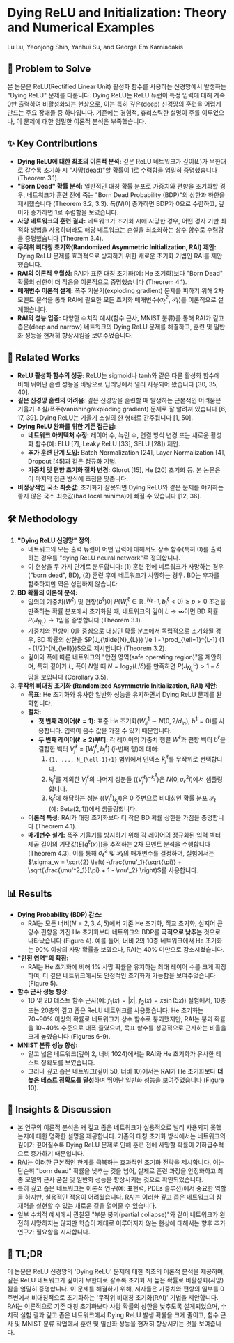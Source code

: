 # Dying ReLU and Initialization: Theory and Numerical Examples

Lu Lu, Yeonjong Shin, Yanhui Su, and George Em Karniadakis

## 🧩 Problem to Solve

본 논문은 ReLU(Rectified Linear Unit) 활성화 함수를 사용하는 신경망에서 발생하는 "Dying ReLU" 문제를 다룹니다. Dying ReLU는 ReLU 뉴런이 특정 입력에 대해 계속 0만 출력하여 비활성화되는 현상으로, 이는 특히 깊은(deep) 신경망의 훈련을 어렵게 만드는 주요 장애물 중 하나입니다. 기존에는 경험적, 휴리스틱한 설명이 주를 이루었으나, 이 문제에 대한 엄밀한 이론적 분석은 부족했습니다.

## ✨ Key Contributions

- **Dying ReLU에 대한 최초의 이론적 분석:** 깊은 ReLU 네트워크가 깊이($L$)가 무한대로 갈수록 초기화 시 "사망(dead)"할 확률이 1로 수렴함을 엄밀히 증명했습니다 (Theorem 3.1).
- **"Born Dead" 확률 분석:** 일반적인 대칭 확률 분포로 가중치와 편향을 초기화할 경우, 네트워크가 훈련 전에 죽는 "Born Dead Probability (BDP)"의 상한과 하한을 제시했습니다 (Theorem 3.2, 3.3). 폭($N$)이 증가하면 BDP가 0으로 수렴하고, 깊이가 증가하면 1로 수렴함을 보였습니다.
- **사망 네트워크의 훈련 결과:** 네트워크가 초기화 시에 사망한 경우, 어떤 경사 기반 최적화 방법을 사용하더라도 해당 네트워크는 손실을 최소화하는 상수 함수로 수렴함을 증명했습니다 (Theorem 3.4).
- **무작위 비대칭 초기화(Randomized Asymmetric Initialization, RAI) 제안:** Dying ReLU 문제를 효과적으로 방지하기 위한 새로운 초기화 기법인 RAI를 제안했습니다.
- **RAI의 이론적 우월성:** RAI가 표준 대칭 초기화(예: He 초기화)보다 "Born Dead" 확률의 상한이 더 작음을 이론적으로 증명했습니다 (Theorem 4.1).
- **매개변수 이론적 설계:** 폭주 기울기(exploding gradient) 문제를 피하기 위해 2차 모멘트 분석을 통해 RAI에 필요한 모든 초기화 매개변수($\sigma^2_{\ell}$, $\mathcal{P}_{\ell}$)를 이론적으로 설계했습니다.
- **RAI의 성능 입증:** 다양한 수치적 예시(함수 근사, MNIST 분류)를 통해 RAI가 깊고 좁은(deep and narrow) 네트워크의 Dying ReLU 문제를 해결하고, 훈련 및 일반화 성능을 현저히 향상시킴을 보여주었습니다.

## 📎 Related Works

- **ReLU 활성화 함수의 성공:** ReLU는 sigmoid나 tanh와 같은 다른 활성화 함수에 비해 뛰어난 훈련 성능을 바탕으로 딥러닝에서 널리 사용되어 왔습니다 [30, 35, 40].
- **깊은 신경망 훈련의 어려움:** 깊은 신경망을 훈련할 때 발생하는 근본적인 어려움은 기울기 소실/폭주(vanishing/exploding gradient) 문제로 잘 알려져 있습니다 [6, 17, 39]. Dying ReLU는 기울기 소실의 한 형태로 간주됩니다 [1, 50].
- **Dying ReLU 완화를 위한 기존 접근법:**
  - **네트워크 아키텍처 수정:** 레이어 수, 뉴런 수, 연결 방식 변경 또는 새로운 활성화 함수(예: ELU [7], Leaky ReLU [33], SELU [28]) 제안.
  - **추가 훈련 단계 도입:** Batch Normalization [24], Layer Normalization [4], Dropout [45]과 같은 정규화 기법.
  - **가중치 및 편향 초기화 절차 변경:** Glorot [15], He [20] 초기화 등. 본 논문은 이 마지막 접근 방식에 초점을 맞춥니다.
- **비정상적인 국소 최솟값:** 초기화가 잘못되면 Dying ReLU와 같은 문제를 야기하는 좋지 않은 국소 최솟값(bad local minima)에 빠질 수 있습니다 [12, 36].

## 🛠️ Methodology

1. **"Dying ReLU 신경망" 정의:**
   - 네트워크의 모든 출력 뉴런이 어떤 입력에 대해서도 상수 함수(특히 0)를 출력하는 경우를 "dying ReLU neural network"로 정의합니다.
   - 이 현상을 두 가지 단계로 분류합니다: (1) 훈련 전에 네트워크가 사망하는 경우("born dead", BD), (2) 훈련 후에 네트워크가 사망하는 경우. BD는 후자를 함축하지만 역은 성립하지 않습니다.
2. **BD 확률의 이론적 분석:**
   - 임의의 가중치($W^{\ell}$) 및 편향($b^{\ell}$)이 $P(W^{\ell}_{j} \in \mathbb{R}^{N_{\ell-1}}_{-}, b^{\ell}_{j} < 0) \ge p > 0$ 조건을 만족하는 확률 분포에서 초기화될 때, 네트워크의 깊이 $L \to \infty$이면 BD 확률 $P(J_{\tilde{N}_{L}}) \to 1$임을 증명합니다 (Theorem 3.1).
   - 가중치와 편향이 0을 중심으로 대칭인 확률 분포에서 독립적으로 초기화될 경우, BD 확률의 상한을 $P(J_{\tilde{N}_{L}}) \le 1 - \prod_{\ell=1}^{L-1} (1 - (1/2)^{N_{\ell}})$으로 제시합니다 (Theorem 3.2).
   - 깊이와 폭에 따른 네트워크의 "안전 영역(safe operating region)"을 제안하며, 특히 깊이가 $L$, 폭이 $N$일 때 $N = \log_2(L/\delta)$를 만족하면 $P(J^{c}_{\tilde{N}_{L}}) > 1-\delta$ 임을 보입니다 (Corollary 3.5).
3. **무작위 비대칭 초기화 (Randomized Asymmetric Initialization, RAI) 제안:**
   - **목표:** He 초기화와 유사한 일반화 성능을 유지하면서 Dying ReLU 문제를 완화합니다.
   - **절차:**
     - **첫 번째 레이어($\ell=1$):** 표준 He 초기화($W^1_{ij} \sim N(0, 2/d_{in})$, $b^1=0$)를 사용합니다. 입력이 음수 값을 가질 수 있기 때문입니다.
     - **두 번째 레이어($\ell \ge 2$)부터:** 각 레이어의 가중치 행렬 $W^\ell$과 편향 벡터 $b^\ell$을 결합한 벡터 $V^\ell_j = [W^\ell_j, b^\ell_j]$ ($j$-번째 행)에 대해:
       1. `{1, ..., N_{\ell-1}+1}` 범위에서 인덱스 $k^\ell_j$를 무작위로 선택합니다.
       2. $k^\ell_j$를 제외한 $V^\ell_j$의 나머지 성분들 $((V^\ell_j)^{-k^\ell_j})$은 $N(0, \sigma^2_\ell I)$에서 샘플링합니다.
       3. $k^\ell_j$에 해당하는 성분 $((V^\ell_j)_{k^\ell_j})$은 0 주변으로 비대칭인 확률 분포 $\mathcal{P}_\ell$ (예: $\text{Beta}(2,1)$)에서 샘플링합니다.
   - **이론적 특성:** RAI가 대칭 초기화보다 더 작은 BD 확률 상한을 가짐을 증명합니다 (Theorem 4.1).
   - **매개변수 설계:** 폭주 기울기를 방지하기 위해 각 레이어의 정규화된 입력 벡터 제곱 길이의 기댓값($E[q^\ell(x)]$)을 추적하는 2차 모멘트 분석을 수행합니다 (Theorem 4.3). 이를 통해 $\sigma^2_\ell$ 및 $\mathcal{P}_\ell$의 매개변수를 결정하며, 실험에서는 $\sigma_w = \sqrt{2} \left( -\frac{\mu'_1}{\sqrt{\pi}} + \sqrt{\frac{\mu'^2_1}{\pi} + 1 - \mu'_2} \right)$를 사용합니다.

## 📊 Results

- **Dying Probability (BDP) 감소:**
  - RAI는 모든 너비($N=2,3,4,5$)에서 기존 He 초기화, 직교 초기화, 심지어 큰 양수 편향을 가진 He 초기화보다 네트워크의 BDP를 **극적으로 낮추는** 것으로 나타났습니다 (Figure 4). 예를 들어, 너비 2의 10층 네트워크에서 He 초기화는 90% 이상의 사망 확률을 보였으나, RAI는 40% 미만으로 감소시켰습니다.
- **"안전 영역"의 확장:**
  - RAI는 He 초기화에 비해 1% 사망 확률을 유지하는 최대 레이어 수를 크게 확장하여, 더 깊은 네트워크에서도 안정적인 초기화가 가능함을 보여주었습니다 (Figure 5).
- **함수 근사 성능 향상:**
  - 1D 및 2D 테스트 함수 근사(예: $f_1(x)=|x|$, $f_2(x)=x\sin(5x)$) 실험에서, 10층 또는 20층의 깊고 좁은 ReLU 네트워크를 사용했습니다. He 초기화는 70~90% 이상의 확률로 네트워크가 상수 함수로 붕괴했지만, RAI는 붕괴 확률을 10~40% 수준으로 대폭 줄였으며, 목표 함수를 성공적으로 근사하는 비율을 크게 높였습니다 (Figures 6-9).
- **MNIST 분류 성능 향상:**
  - 얕고 넓은 네트워크(깊이 2, 너비 1024)에서는 RAI와 He 초기화가 유사한 테스트 정확도를 보였습니다.
  - 그러나 깊고 좁은 네트워크(깊이 50, 너비 10)에서는 RAI가 He 초기화보다 **더 높은 테스트 정확도를 달성**하며 뛰어난 일반화 성능을 보여주었습니다 (Figure 10).

## 🧠 Insights & Discussion

- 본 연구의 이론적 분석은 왜 깊고 좁은 네트워크가 실용적으로 널리 사용되지 못했는지에 대한 명확한 설명을 제공합니다. 기존의 대칭 초기화 방식에서는 네트워크의 깊이가 깊어질수록 Dying ReLU 문제로 인해 훈련 전에 사망할 확률이 기하급수적으로 증가하기 때문입니다.
- RAI는 이러한 근본적인 한계를 극복하는 효과적인 초기화 전략을 제시합니다. 이는 단순히 "born dead" 확률을 낮추는 것을 넘어, 실제로 훈련 과정을 안정화하고 최종 모델의 근사 품질 및 일반화 성능을 향상시키는 것으로 확인되었습니다.
- 특히 깊고 좁은 네트워크는 이론적 연구(예: 표현력, PDEs 솔루션)에서 중요한 역할을 하지만, 실용적인 적용이 어려웠습니다. RAI는 이러한 깊고 좁은 네트워크의 잠재력을 실현할 수 있는 새로운 길을 열어줄 수 있습니다.
- 일부 수치적 예시에서 관찰된 "부분 붕괴(partial collapse)"와 같이 네트워크가 완전히 사망하지는 않지만 학습이 제대로 이루어지지 않는 현상에 대해서는 향후 추가 연구가 필요함을 시사합니다.

## 📌 TL;DR

이 논문은 ReLU 신경망의 'Dying ReLU' 문제에 대한 최초의 이론적 분석을 제공하며, 깊은 ReLU 네트워크가 깊이가 무한대로 갈수록 초기화 시 높은 확률로 비활성화(사망)됨을 엄밀히 증명합니다. 이 문제를 해결하기 위해, 저자들은 가중치와 편향의 일부를 0 주변에서 비대칭적으로 초기화하는 '무작위 비대칭 초기화(RAI)' 기법을 제안합니다. RAI는 이론적으로 기존 대칭 초기화보다 사망 확률의 상한을 낮추도록 설계되었으며, 수치적 실험 결과 깊고 좁은 네트워크에서 Dying ReLU 발생 확률을 크게 줄이고, 함수 근사 및 MNIST 분류 작업에서 훈련 및 일반화 성능을 현저히 향상시키는 것을 보여줍니다.

